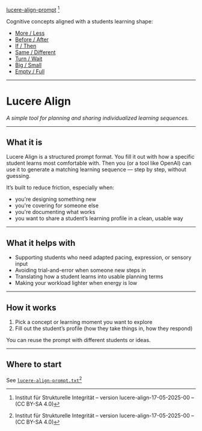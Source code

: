 [lucere-align-prompt](./lucere-align-prompt.txt) [^1]

Cognitive concepts aligned with a students learning shape:
- [More / Less](./lucere%20align%20-%20More_Less.pdf)
- [Before / After](./lucere%20align%20-%20More_Less.pdf)
- [If / Then](./lucere%20align%20-%20If_Then.pdf)
- [Same / Different](./lucere%20align%20-%20Same_Different.pdf)
- [Turn / Wait](./lucere%20align%20-%20Turn_Wait.pdf)
- [Big / Small](./lucere%20align%20-%20Big_Small.pdf)
- [Empty / Full](./lucere%20align%20-%20Empty_Full.pdf)

---

# Lucere Align
*A simple tool for planning and sharing individualized learning sequences.*

---

## What it is

Lucere Align is a structured prompt format.
You fill it out with how a specific student learns most comfortable with.
Then you (or a tool like OpenAI) can use it to generate a matching learning sequence — step by step, without guessing.

It’s built to reduce friction, especially when:
- you're designing something new  
- you're covering for someone else
- you're documenting what works  
- you want to share a student’s learning profile in a clean, usable way

---

## What it helps with

- Supporting students who need adapted pacing, expression, or sensory input  
- Avoiding trial-and-error when someone new steps in  
- Translating how a student learns into usable planning terms  
- Making your workload lighter when energy is low

---

## How it works

1. Pick a concept or learning moment you want to explore  
2. Fill out the student’s profile (how they take things in, how they respond)  

You can reuse the prompt with different students or ideas.

---

## Where to start

See [`lucere-align-prompt.txt`](./lucere-align-prompt.txt)[^1]

[^1]: Institut für Strukturelle Integrität – version lucere-align-17-05-2025-00 – (CC BY-SA 4.0)
